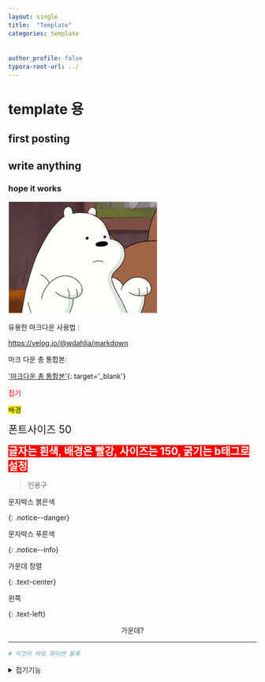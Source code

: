 ```yaml
---
layout: single
title:  "Template"
categories: template


author_profile: false
typora-root-url: ../
---
```


# template 용

## first posting

## write anything

### hope it works

![bear](/images/2023-05-22-first/bear.PNG)

유용한 마크다운 사용법 :

https://velog.io/@wdahlia/markdown

마크 다운 총 통합본:

['마크다운 총 통합본'](https://ingu627.github.io/md/markdown_grammar/#**글자**-**크기**-**조정**){: target='_blank'}



<span style= 'color:red'>접기</span>

<span style='background-color:yellow'>배경</span> 

<span style='font-size:150%'>폰트사이즈 50</span>

<b><span style="color:white; background-color:red; font-size:150%">글자는 흰색, 배경은 빨강, 사이즈는 150, 굵기는 b태그로 설정</span></b>

> 인용구

문자박스 붉은색

{: .notice--danger}

문자박스 푸른색

{: .notice--info}

가운데 정렬

{: .text-center}

왼쪽

{: .text-left}

<center>가운데?</center>

---

```py
# 이것이 바로 파이썬 블록
```

<details>
  <summary>접기기능</summary>
  이걸로 접기기능 활성화
</details>





